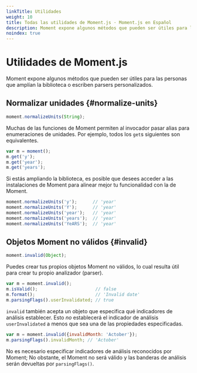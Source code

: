 ```yaml
---
linkTitle: Utilidades
weight: 10
title: Todas las utilidades de Moment.js · Moment.js en Español
description: Moment expone algunos métodos que pueden ser útiles para las personas que amplían la biblioteca o escriben parsers personalizados.
noindex: true
---
```


# Utilidades de Moment.js

Moment expone algunos métodos que pueden ser útiles para las personas que amplían la biblioteca o escriben parsers personalizados.

## Normalizar unidades {#normalize-units}

```javascript {filename="Firma del método"}
moment.normalizeUnits(String);
```

Muchas de las funciones de Moment permiten al invocador pasar alias para enumeraciones de unidades. Por ejemplo, todos los `get`s siguientes son equivalentes.

```javascript {filename="JavaScript"}
var m = moment();
m.get('y');
m.get('year');
m.get('years');
```

Si estás ampliando la biblioteca, es posible que desees acceder a las instalaciones de Moment para alinear mejor tu funcionalidad con la de Moment.

```javascript {filename="JavaScript"}
moment.normalizeUnits('y');      // 'year'
moment.normalizeUnits('Y');      // 'year'
moment.normalizeUnits('year');   // 'year'
moment.normalizeUnits('years');  // 'year'
moment.normalizeUnits('YeARS');  // 'year'
```

## Objetos Moment no válidos {#invalid}

```javascript {filename="Firma del método"}
moment.invalid(Object);
```

Puedes crear tus propios objetos Moment no válidos, lo cual resulta útil para crear tu propio analizador (parser).

```javascript {filename="JavaScript"}
var m = moment.invalid();
m.isValid();                      // false
m.format();                       // 'Invalid date'
m.parsingFlags().userInvalidated; // true
```

`invalid` también acepta un objeto que especifica qué indicadores de análisis establecer. Esto *no* establecerá el indicador de análisis `userInvalidated` a menos que sea una de las propiedades especificadas.

```javascript {filename="JavaScript"}
var m = moment.invalid({invalidMonth: 'Actober'});
m.parsingFlags().invalidMonth; // 'Actober'
```

No es necesario especificar indicadores de análisis reconocidos por Moment; No obstante, el Moment no será válido y las banderas de análisis serán devueltas por `parsingFlags()`.
